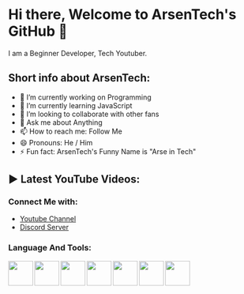 # Hi there, Welcome to ArsenTech's GitHub 👋

I am a Beginner Developer, Tech Youtuber.

## Short info about ArsenTech:
- 🔭 I’m currently working on Programming
- 🌱 I’m currently learning JavaScript 
- 👯 I’m looking to collaborate with other fans
- 💬 Ask me about Anything
- 📫 How to reach me: Follow Me
- 😄 Pronouns: He / Him
- ⚡ Fun fact: ArsenTech's Funny Name is "Arse in Tech"

## ▶️ Latest YouTube Videos:
<!-- YOUTUBE:START -->
<!-- YOUTUBE:END -->

### Connect Me with:
* [Youtube Channel](https://www.youtube.com/channel/UCrtH0g6NE8tW5VIEgDySYtg)
* [Discord Server](https://discord.com/invite/WRzCnPF)

### Language And Tools:
<img src="https://user-images.githubusercontent.com/62609185/97418448-43ae2200-1922-11eb-8906-bb03fdf14932.png" width="50" align="left" />
<img src="https://user-images.githubusercontent.com/62609185/97418629-79530b00-1922-11eb-8a5f-7cd660b4fb84.png" width="50" align="left" />
<img src="https://user-images.githubusercontent.com/62609185/97418644-7ce69200-1922-11eb-9af2-9e8b5958844c.png" width="50" align="left" />
<img src="https://user-images.githubusercontent.com/62609185/97418653-7fe18280-1922-11eb-801d-4259b6a3f2ea.png" width="50" align="left" />
<img src="https://user-images.githubusercontent.com/62609185/97419918-195d6400-1924-11eb-8816-7752915b0000.png" width="50" align="left" />
<img src="https://user-images.githubusercontent.com/62609185/97419924-1cf0eb00-1924-11eb-8249-41161b3a7f1b.png" width="50" align="left" />
<img src="https://user-images.githubusercontent.com/62609185/97419934-1febdb80-1924-11eb-9f56-6b068a29d5d1.png" width="50" align="left" />
